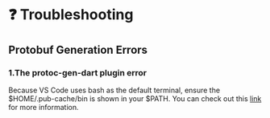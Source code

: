 # ❓ Troubleshooting

## Protobuf Generation Errors
### 1.The protoc-gen-dart plugin error

Because VS Code uses bash as the default terminal, ensure the $HOME/.pub-cache/bin is shown in your $PATH.
You can check out this [link](https://github.com/AppFlowy-IO/AppFlowy/issues/413) for more information.
